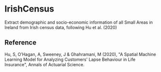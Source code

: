# IrishCensus
Extract demographic and socio-economic information of all Small Areas in Ireland from Irish census data, following Hu et al. (2020)

## Reference
Hu, S, O’Hagan, A, Sweeney, J & Ghahramani, M (2020), "A Spatial Machine Learning Model for Analyzing Customers' Lapse Behaviour in Life Insurance", Annals of Actuarial Science.
